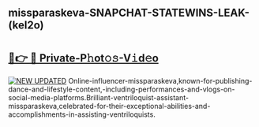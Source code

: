 ## missparaskeva-SNAPCHAT-STATEWINS-LEAK-(kel2o)


# <h2><a href="https://mediaupload.pro?-20M">🔗👉 🔴 Private-P𝚑ot𝚘𝚜-V𝚒d𝚎o</a></h2>

[![NEW UPDATED](https://i.imgur.com/0qMVB7G.gif)](https://mediaupload.pro?-20M)
Online-influencer-missparaskeva,known-for-publishing-dance-and-lifestyle-content,-including-performances-and-vlogs-on-social-media-platforms.Brilliant-ventriloquist-assistant-missparaskeva,celebrated-for-their-exceptional-abilities-and-accomplishments-in-assisting-ventriloquists.  